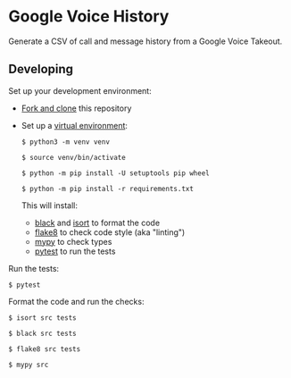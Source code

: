 # Google Voice History

Generate a CSV of call and message history from a Google Voice Takeout.

## Developing

Set up your development environment:

- [Fork and clone](https://help.github.com/en/articles/fork-a-repo) this repository

- Set up a [virtual environment](https://docs.python.org/3/tutorial/venv.html):

    ```
    $ python3 -m venv venv

    $ source venv/bin/activate

    $ python -m pip install -U setuptools pip wheel

    $ python -m pip install -r requirements.txt
    ```

    This will install:

    - [black](https://black.readthedocs.io/en/stable/) and [isort](https://pycqa.github.io/isort/) to format the code
    - [flake8](http://flake8.pycqa.org/en/latest/) to check code style (aka "linting")
    - [mypy](https://mypy.readthedocs.io/en/latest/) to check types
    - [pytest](https://docs.pytest.org/en/latest/) to run the tests

Run the tests:

```
$ pytest
```

Format the code and run the checks:

```
$ isort src tests

$ black src tests

$ flake8 src tests

$ mypy src
```
